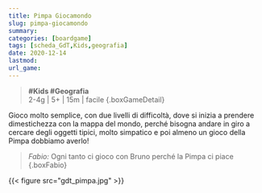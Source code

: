 ```yaml
---
title: Pimpa Giocamondo
slug: pimpa-giocamondo
summary: 
categories: [boardgame]
tags: [scheda_GdT,Kids,geografia]
date: 2020-12-14
lastmod: 
url_game: 
---
```

> **#Kids #Geografia**  
> 2-4g | 5+ | 15m | facile
{.boxGameDetail}

Gioco molto semplice, con due livelli di difficoltà, dove si inizia a prendere dimestichezza con la mappa del mondo, perché bisogna andare in giro a cercare degli oggetti tipici, molto simpatico e poi almeno un gioco della Pimpa dobbiamo averlo!

> *Fabio:*
> Ogni tanto ci gioco con Bruno perché la Pimpa ci piace
{.boxFabio}

{{< figure src="gdt_pimpa.jpg" >}}